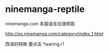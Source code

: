 # ninemanga-reptile
ninemanga.com 多国语言动漫爬取

http://es.ninemanga.com/category/index_1.html 

西语的特殊  要点击 ?waring=1